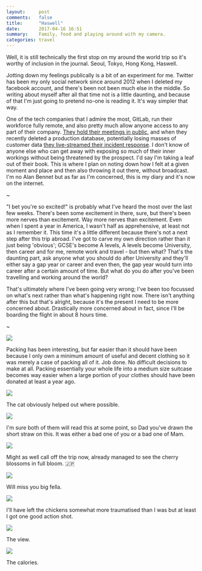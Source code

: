 ```yaml
---
layout:     post
comments:   false
title:      "Haswell"
date:       2017-04-16 16:51
summary:    Family, food and playing around with my camera.
categories: travel
---
```


Well, it is still technically the first stop on my around the world trip so it's worthy of inclusion in the journal. Seoul, Tokyo, Hong Kong, Haswell.

Jotting down my feelings publically is a bit of an experiment for me. Twitter has been my only social network since around 2012 when I deleted my facebook account, and there's been not been much else in the middle. So writing about myself after all that time not is a little daunting, and because of that I'm just going to pretend no-one is reading it. It's way simpler that way.

One of the tech companies that I admire the most, GitLab, run their workforce fully remote, and also pretty much allow anyone access to any part of their company. [They hold their meetings in public](https://about.gitlab.com/2017/02/14/our-retrospective-and-kickoff-are-public/), and when they recently deleted a production database, potentially losing masses of customer data [they live-streamed their incident response](https://www.youtube.com/watch?v=nc0hPGerSd4). I don't know of anyone else who can get away with exposing so much of their inner workings without being threatened by the prospect. I'd say I'm taking a leaf out of their book. This is where I plan on noting down how I felt at a given moment and place and then also throwing it out there, without broadcast. I'm no Alan Bennet but as far as I'm concerned, this is my diary and it's now on the internet.

~

"I bet you're so excited!" is probably what I've heard the most over the last few weeks. There's been some excitement in there, sure, but there's been more nerves than excitement. Way more nerves than excitement. Even when I spent a year in America, I wasn't half as apprehensive, at least not as I remember it. This time it's a little different because there's not a next step after this trip abroad. I've got to carve my own direction rather than it just being 'obvious'; GCSE's become A levels, A levels become University, then career and for me, remote work and travel - but then what? That's the daunting part, ask anyone what you should do after University and they'll either say a gap year or career and even then, the gap year would turn into career after a certain amount of time. But what do you do after you've been travelling and working around the world?

That's ultimately where I've been going very wrong; I've been too focussed on what's next rather than what's happening right now. There isn't anything after this but that's alright, because it's the present I need to be more concerned about. Drastically more concerned about in fact, since I'll be boarding the flight in about 8 hours time.

~

_![](/images/travel/haswell/01.jpg)_

Packing has been interesting, but far easier than it should have been because I only own a minimum amount of useful and decent clothing so it was merely a case of packing all of it. Job done. No difficult decisions to make at all. Packing essentially your whole life into a medium size suitcase becomes way easier when a large portion of your clothes should have been donated at least a year ago.

_![](/images/travel/haswell/02.jpg)_

The cat obviously helped out where possible.

_![](/images/travel/haswell/03.jpg)_

I'm sure both of them will read this at some point, so Dad you've drawn
the short straw on this. It was either a bad one of you or a bad one of Mam.

_![](/images/travel/haswell/04.jpg)_

Might as well call off the trip now, already managed to see the cherry blossoms in full bloom. 🇯🇵

_![](/images/travel/haswell/05.jpg)_

Will miss you big fella.

_![](/images/travel/haswell/06.jpg)_

I'll have left the chickens somewhat more traumatised than I was but at least I got one good action shot.

_![](/images/travel/haswell/07.jpg)_

The view.

_![](/images/travel/haswell/08.jpg)_

The calories.
